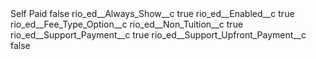 <?xml version="1.0" encoding="UTF-8"?>
<CustomMetadata xmlns="http://soap.sforce.com/2006/04/metadata" xmlns:xsi="http://www.w3.org/2001/XMLSchema-instance" xmlns:xsd="http://www.w3.org/2001/XMLSchema">
    <label>Self Paid</label>
    <protected>false</protected>
    <values>
        <field>rio_ed__Always_Show__c</field>
        <value xsi:type="xsd:boolean">true</value>
    </values>
    <values>
        <field>rio_ed__Enabled__c</field>
        <value xsi:type="xsd:boolean">true</value>
    </values>
    <values>
        <field>rio_ed__Fee_Type_Option__c</field>
        <value xsi:nil="true"/>
    </values>
    <values>
        <field>rio_ed__Non_Tuition__c</field>
        <value xsi:type="xsd:boolean">true</value>
    </values>
    <values>
        <field>rio_ed__Support_Payment__c</field>
        <value xsi:type="xsd:boolean">true</value>
    </values>
    <values>
        <field>rio_ed__Support_Upfront_Payment__c</field>
        <value xsi:type="xsd:boolean">false</value>
    </values>
</CustomMetadata>
